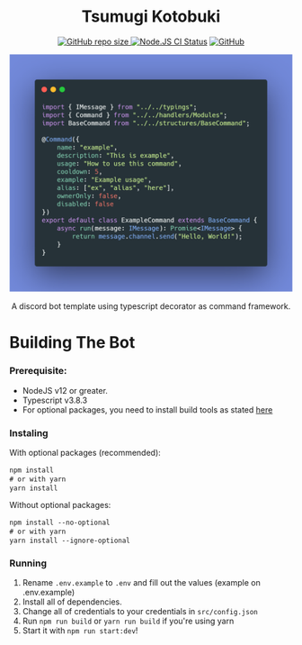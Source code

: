 <h1 align="center">Tsumugi Kotobuki</h1>

<p align="center">
    <a href="#">
    <img alt="GitHub repo size" src="https://img.shields.io/github/repo-size/KurokuTetsuya/tsumugi-kotobuki.svg">
  </a>
  <a href='https://github.com/KurokuTetsuya/tsumugi-kotobuki/actions?query=workflow%3A%22Node.js+CI%22'><img src='https://github.com/KurokuTetsuya/tsumugi-kotobuki/workflows/Node.js%20CI/badge.svg' alt='Node.JS CI Status' /></a>
  <a href='https://github.com/KurokuTetsuya/tsumugi-kotobuki/blob/master/LICENSE.md'>
    <img alt="GitHub" src="https://img.shields.io/github/license/KurokuTetsuya/tsumugi-kotobuki.svg">
  </a>
</p>

<p align="center">
  <img alt="Code Example" src="./carbon.png">
</p>

<p align="center">A discord bot template using typescript decorator as command framework.</p>

# Building The Bot
### Prerequisite:
* NodeJS v12 or greater.
* Typescript v3.8.3
* For optional packages, you need to install build tools as stated [here](https://github.com/nodejs/node-gyp#installation)

### Instaling
With optional packages (recommended):
```
npm install
# or with yarn
yarn install
```
Without optional packages:
```
npm install --no-optional
# or with yarn
yarn install --ignore-optional
```

### Running
1. Rename `.env.example` to `.env` and fill out the values (example on .env.example)
2. Install all of dependencies.
3. Change all of credentials to your credentials in `src/config.json`
4. Run `npm run build` or `yarn run build` if you're using yarn
5. Start it with `npm run start:dev`!